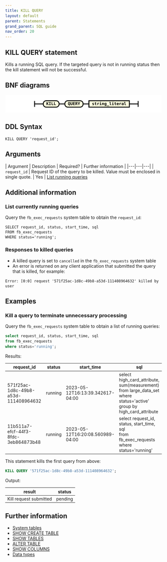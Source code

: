 ```yaml
---
title: KILL QUERY
layout: default
parent: Statements
grand_parent: SQL guide
nav_order: 20
---
```


## KILL QUERY statement

Kills a running SQL query. If the targeted query is not in running status then the kill statement will not be successful.

## BNF diagrams

![expr](/assets/images/sql-guide/kill_query_stmt.svg)

## DDL Syntax

```
KILL QUERY 'request_id';
```

## Arguments

| Argument | Description | Required? | Further information |
|---|---|---|
| `request_id` | Request ID of the query to be killed. Value must be enclosed in single quote. | Yes | [List running queries](#list-currently-running-queries)

## Additional information

### List currently running queries

Query the `fb_exec_requests` system table to obtain the `request_id`:


```
SELECT request_id, status, start_time, sql
FROM fb_exec_requests
WHERE status='running';
```

### Responses to killed queries

* A killed query is set to `cancelled` in the `fb_exec_requests` system table
* An error is returned on any client application that submitted the query that is killed, for example:


```
Error: [0:0] request '571f25ac-1d8c-49b8-a53d-111408964632' killed by user
```

## Examples

### Kill a query to terminate unnecessary processing

Query the `fb_exec_requests` system table to obtain a list of running queries:

```sql
select request_id, status, start_time, sql
from fb_exec_requests
where status='running';
```

Results:


| request_id | status | start_time | sql |
|---|---|---|---|
| 571f25ac-1d8c-49b8-a53d-111408964632 | running | 2023-05-12T16:13:39.342617-04:00 | select high_card_attribute, sum(measurement)<br/>from large_data_set<br/>where status='active'<br/>group by high_card_attribute |
| 11b511a7-efcf-44f3-8fdc-3eb864873b48 | running | 2023-05-12T16:20:08.560989-04:00 | select request_id, status, start_time, sql<br/>from fb_exec_requests<br/>where status='running' |

This statement kills the first query from above:

```sql
KILL QUERY '571f25ac-1d8c-49b8-a53d-111408964632';
```

Output:

| result | status |
|---|---|
| Kill request submitted | pending |

## Further information

* [System tables](/docs/sql-guide/system-tables/system-tables-home)
* [SHOW CREATE TABLE](/docs/sql-guide/statements/statement-table-create-show)
* [SHOW TABLES](/docs/sql-guide/statements/statement-tables-show)
* [ALTER TABLE](/docs/sql-guide/statements/statement-table-alter)
* [SHOW COLUMNS](/docs/sql-guide/statements/statement-columns-show)
* [Data types](/docs/sql-guide/data-types/data-types-home)

